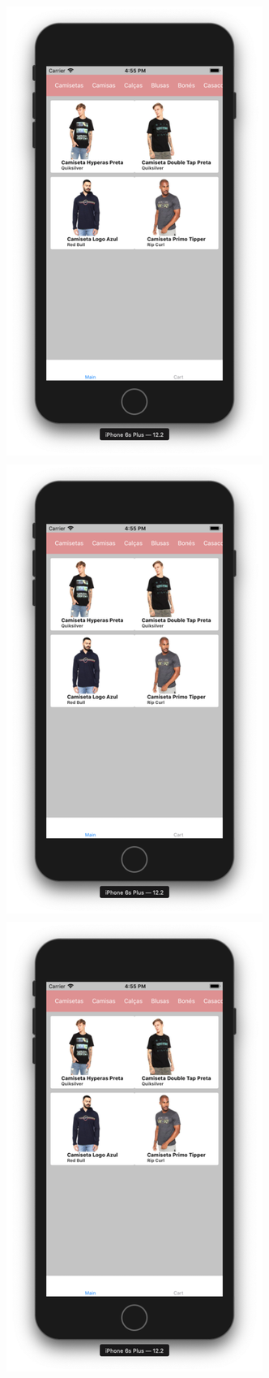 ![Tela App](https://github.com/petrovick/GoNative/blob/master/challenge4/assets/appimages/screen1.png?raw=truenge4/assets/appimages/screen1.png)

![Tela 2 App](https://github.com/petrovick/GoNative/blob/master/challenge4/assets/appimages/screen1.png?raw=truenge4/assets/appimages/screen2.png)

![Tela 3 App](https://github.com/petrovick/GoNative/blob/master/challenge4/assets/appimages/screen1.png?raw=truenge4/assets/appimages/screen3.png)
